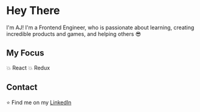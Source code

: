 # Hey There

I'm AJ! I'm a Frontend Engineer, who is passionate about learning, creating incredible products and games, and helping others :sunglasses:

## My Focus

:boom: React
:boom: Redux

## Contact

:star: Find me on my [LinkedIn](https://www.linkedin.com/in/aj-gebara/)
